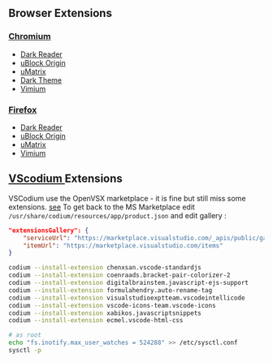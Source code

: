 ## Browser Extensions

### [Chromium](https://www.chromium.org/developers/how-tos/get-the-code)

- [Dark Reader](https://chrome.google.com/webstore/detail/dark-reader/eimadpbcbfnmbkopoojfekhnkhdbieeh)
- [uBlock Origin](https://chrome.google.com/webstore/detail/ublock-origin/cjpalhdlnbpafiamejdnhcphjbkeiagm?hl=fr)
- [uMatrix](https://chrome.google.com/webstore/detail/umatrix/ogfcmafjalglgifnmanfmnieipoejdcf?hl=fr)
- [Dark Theme](https://chrome.google.com/webstore/detail/material-simple-dark-grey/ookepigabmicjpgfnmncjiplegcacdbm)
- [Vimium](https://chrome.google.com/webstore/detail/vimium/dbepggeogbaibhgnhhndojpepiihcmeb?hl=en-US)

### [Firefox](https://www.mozilla.org/fr/firefox/all/)

- [Dark Reader](https://addons.mozilla.org/fr/firefox/addon/darkreader/)
- [uBlock Origin](https://addons.mozilla.org/fr/firefox/addon/ublock-origin)
- [uMatrix](https://addons.mozilla.org/en-US/firefox/addon/umatrix/)
- [Vimium](https://addons.mozilla.org/en-US/firefox/addon/vimium-ff/?src=search)

## [VScodium ](https://github.com/VSCodium/vscodium) Extensions

VSCodium use the OpenVSX marketplace - it is fine but still miss some extensions. [see](https://github.com/VSCodium/vscodium/blob/master/DOCS.md#extensions-marketplace)
To get back to the MS Marketplace edit `/usr/share/codium/resources/app/product.json` and edit gallery :

```json
"extensionsGallery": {
    "serviceUrl": "https://marketplace.visualstudio.com/_apis/public/gallery",
    "itemUrl": "https://marketplace.visualstudio.com/items"
}
```

```bash
codium --install-extension chenxsan.vscode-standardjs
codium --install-extension coenraads.bracket-pair-colorizer-2
codium --install-extension digitalbrainstem.javascript-ejs-support
codium --install-extension formulahendry.auto-rename-tag
codium --install-extension visualstudioexptteam.vscodeintellicode
codium --install-extension vscode-icons-team.vscode-icons
codium --install-extension xabikos.javascriptsnippets
codium --install-extension ecmel.vscode-html-css

# as root
echo "fs.inotify.max_user_watches = 524288" >> /etc/sysctl.conf
sysctl -p
```

